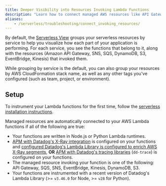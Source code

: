 ```yaml
---
title: Deeper Visibility into Resources Invoking Lambda Functions
description: "Learn how to connect managed AWS resources like API Gateway, SQS, and S3 to Lambda functions for better serverless monitoring visibility."
aliases:
    - /serverless/troubleshooting/connect_invoking_resources/
---
```


By default, the [Serverless View][4] groups your serverless resources by service to help you visualize how each part of your application is performing. For each service, you see the functions that belong to it, along with the resources (Amazon API Gateway, SNS, SQS, DynamoDB, S3, EventBridge, Kinesis) that invoked them. 

While grouping by service is the default, you can also group your resources by AWS CloudFormation stack name, as well as any other tags you've configured (such as team, project, or environment).

## Setup

To instrument your Lambda functions for the first time, follow the [serverless installation instructions][1].

Managed resources are automatically connected to your AWS Lambda functions if all of the following are true:
- Your functions are written in Node.js or Python Lambda runtimes.
- [APM with Datadog's X-Ray integration][2] is configured on your functions and [configured Datadog's Lambda Library is configured to enrich AWS X-Ray segments][3], **OR** [APM with Datadog's tracing libraries][2] (`dd-trace`) is configured on your functions.
- The managed resource invoking your function is one of the following: API Gateway, SQS, SNS, EventBridge, Kinesis, DynamoDB, S3.
- Your functions are instrumented with a recent version of Datadog's Lambda Library (>= `v3.46.0` for Node, >= `v28` for Python).

[1]: /serverless/installation
[2]: /serverless/distributed_tracing#choose-your-tracing-library
[3]: /integrations/amazon_xray/#enriching-xray-segments-with-datadog-libraries
[4]: https://app.datadoghq.com/functions